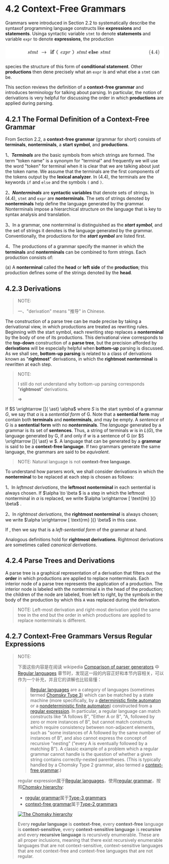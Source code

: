 # 4.2 Context-Free Grammars

Grammars were introduced in Section 2.2 to systematically describe the syntaxof programming language constructs like **expressions** and **statements**. Usinga syntactic variable `stmt` to denote **statements** and variable `expr` to denote **expressions**, the production

![](grammar-4.4.png)

species the structure of this form of **conditional statement**. Other **productions** then dene precisely what an `expr` is and what else a `stmt` can be.

This section reviews the definition of a **context-free grammar** and introduces terminology for talking about parsing. In particular, the notion of derivations is very helpful for discussing the order in which **productions** are applied during parsing.

## 4.2.1 The Formal Definition of a Context-Free Grammar

From Section 2.2, a **context-free grammar** (grammar for short) consists of **terminals**, **nonterminals**, a **start symbol**, and **productions**.

1、***Terminals*** are the basic symbols from which strings are formed. The term "token name" is a synonym for "terminal" and frequently we will use the word "token" for terminal when it is clear that we are talking about just the token name. We assume that the terminals are the first components of the tokens output by the **lexical analyzer**. In (4.4), the terminals are the keywords `if` and `else` and the symbols `(` and `)`.

2、***Nonterminals*** are **syntactic variables** that denote sets of strings. In (4.4), `stmt` and `expr` are **nonterminals**. The sets of strings denoted by **nonterminals** help define the language generated by the grammar. Nonterminals impose a hierarchical structure on the language that is key to syntax analysis and translation.

3、In a grammar, one nonterminal is distinguished as the ***start symbol***, and the set of strings it denotes is the language generated by the grammar. Conventionally, the productions for the ***start symbol*** are listed first.

4、The productions of a grammar specify the manner in which the **terminals** and **nonterminals** can be combined to form strings. Each production consists of:

(a) A **nonterminal** called the **head** or **left side** of the **production**; this production defines some of the strings denoted by the **head**.



## 4.2.3 Derivations

> NOTE: 
>
> 一、"derivation" means "推导" in Chinese.

The construction of a parse tree can be made precise by taking a derivational view, in which productions are treated as rewriting rules. Beginning with the start symbol, each rewriting step replaces a **nonterminal** by the body of one of its productions. This derivational view corresponds to the **top-down** construction
of a **parse tree**, but the precision afforded by **derivations** will be especially helpful when **bottom-up** parsing is discussed. As we shall see, **bottom-up parsing** is related to a class of derivations known as "**rightmost**" derivations, in which the **rightmost nonterminal** is rewritten at each step.

> NOTE: 
>
> I still do not understand why bottom-up parsing corresponds "**rightmost**" derivations.
>
> $\Rightarrow$

If $S \xrightarrow []{ \ast} \alpha$ where $S$ is the start symbol of a grammar $G$, we say that $\alpha$ is a *sentential form* of G. Note that a **sentential form** may contain both **terminals** and **nonterminals**, and may be empty. A *sentence* of G is a **sentential form** with no **nonterminals**. The *language* generated by a grammar is its set of **sentences**.
Thus, a string of terminals $w$ is in $L(G)$, the language generated by G, if and only if $w$ is a sentence of G (or $S \xrightarrow []{ \ast} w $. A language that can be generated by a **grammar** is said to be a **context-free language**. If two grammars generate the same language, the grammars are said to be *equivalent*.

> NOTE: Natural language is not **context-free language**.



To understand how parsers work, we shall consider derivations in which the **nonterminal** to be replaced at each step is chosen as follows:

1、In *leftmost derivations*, the **leftmost nonterminal** in each sentential is always chosen. If $\alpha \to \beta $ is a step in which the leftmost nonterminal in $\alpha$ is replaced, we write $\alpha \xrightarrow [ \text{lm} ]{} \beta$ .

2、In *rightmost derivations*, the **rightmost nonterminal** is always chosen; we write $\alpha \xrightarrow [ \text{rm} ]{} \beta$   in this case.



If  , then we say that  is a *left-sentential form* of the grammar at hand.

Analogous definitions hold for **rightmost derivations**. Rightmost derivations are sometimes called *canonical derivations*.

## 4.2.4 Parse Trees and Derivations

A parse tree is a graphical representation of a derivation that filters out the **order** in which productions are applied to replace nonterminals. Each interior node of a parse tree represents the application of a production. The interior node is labeled with the nonterminal `A` in the head of the production; the children of the node are labeled, from left to right, by the symbols in the body of the production by which this `A` was replaced during the derivation.

> NOTE: Left-most derivation and right-most derivation yield the same tree in the end but the order in which productions are applied to replace nonterminals is different.



## 4.2.7 Context-Free Grammars Versus Regular Expressions

> NOTE: 
>
> 下面这些内容是在阅读 wikipedia [Comparison of parser generators](https://en.wikipedia.org/wiki/Comparison_of_parser_generators) 中 [Regular languages](https://en.wikipedia.org/wiki/Comparison_of_parser_generators#Regular_languages) 章节时，发现这一段的内容正好和本节内容相关，可以作为一个补充，并且它的讲解也比较易懂：
>
> > [Regular languages](https://en.wikipedia.org/wiki/Regular_language) are a category of languages (sometimes termed [Chomsky Type 3](https://en.wikipedia.org/wiki/Chomsky_hierarchy)) which can be matched by a state machine (more specifically, by a [deterministic finite automaton](https://en.wikipedia.org/wiki/Deterministic_finite_automaton) or a [nondeterministic finite automaton](https://en.wikipedia.org/wiki/Nondeterministic_finite_automaton)) constructed from a [regular expression](https://en.wikipedia.org/wiki/Regular_expression). In particular, a regular language can match constructs like "A follows B", "Either A or B", "A, followed by zero or more instances of B", but cannot match constructs which require consistency between non-adjacent elements, such as "some instances of A followed by the same number of instances of B", and also cannot express the concept of recursive "nesting" ("every A is eventually followed by a matching B"). A classic example of a problem which a regular grammar cannot handle is the question of whether a given string contains correctly-nested parentheses. (This is typically handled by a Chomsky Type 2 grammar, also termed a [context-free grammar](https://en.wikipedia.org/wiki/Context-free_grammar).)
>
> 
>
> regular expression属于[Regular languages](https://en.wikipedia.org/wiki/Regular_language)，使用[regular grammar](https://en.wikipedia.org/wiki/Regular_grammar)，按照[Chomsky hierarchy](https://en.wikipedia.org/wiki/Chomsky_hierarchy):
>
> - [regular grammar](https://en.wikipedia.org/wiki/Regular_grammar)属于[Type-3 grammars](https://en.wikipedia.org/wiki/Chomsky_hierarchy#Type-3_grammars)
> - [context-free grammar](https://en.wikipedia.org/wiki/Context-free_grammar)属于[Type-2 grammars](https://en.wikipedia.org/wiki/Chomsky_hierarchy#Type-2_grammars)
>
> 
>
> [![The Chomsky hierarchy](https://upload.wikimedia.org/wikipedia/commons/thumb/9/9a/Chomsky-hierarchy.svg/200px-Chomsky-hierarchy.svg.png)](https://en.wikipedia.org/wiki/File:Chomsky-hierarchy.svg)
>
> 
>
> Every **regular language** is **context-free**, every **context-free** language is **context-sensitive**, every **context-sensitive language** is **recursive** and every **recursive language** is recursively enumerable. These are all proper inclusions, meaning that there exist recursively enumerable languages that are not context-sensitive, context-sensitive languages that are not context-free and context-free languages that are not regular.



